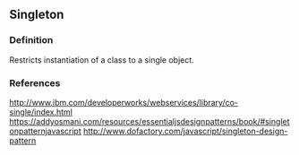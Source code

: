 ## Singleton

### Definition
Restricts instantiation of a class to a single object.


### References
http://www.ibm.com/developerworks/webservices/library/co-single/index.html
https://addyosmani.com/resources/essentialjsdesignpatterns/book/#singletonpatternjavascript
http://www.dofactory.com/javascript/singleton-design-pattern


